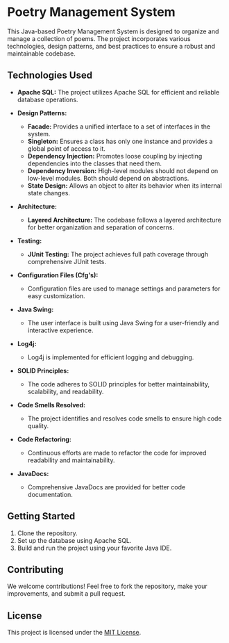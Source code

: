# Poetry Management System

This Java-based Poetry Management System is designed to organize and manage a collection of poems. The project incorporates various technologies, design patterns, and best practices to ensure a robust and maintainable codebase.

## Technologies Used

- **Apache SQL:** The project utilizes Apache SQL for efficient and reliable database operations.

- **Design Patterns:**
  - **Facade:** Provides a unified interface to a set of interfaces in the system.
  - **Singleton:** Ensures a class has only one instance and provides a global point of access to it.
  - **Dependency Injection:** Promotes loose coupling by injecting dependencies into the classes that need them.
  - **Dependency Inversion:** High-level modules should not depend on low-level modules. Both should depend on abstractions.
  - **State Design:** Allows an object to alter its behavior when its internal state changes.

- **Architecture:**
  - **Layered Architecture:** The codebase follows a layered architecture for better organization and separation of concerns.

- **Testing:**
  - **JUnit Testing:** The project achieves full path coverage through comprehensive JUnit tests.

- **Configuration Files (Cfg's):**
  - Configuration files are used to manage settings and parameters for easy customization.

- **Java Swing:**
  - The user interface is built using Java Swing for a user-friendly and interactive experience.

- **Log4j:**
  - Log4j is implemented for efficient logging and debugging.

- **SOLID Principles:**
  - The code adheres to SOLID principles for better maintainability, scalability, and readability.

- **Code Smells Resolved:**
  - The project identifies and resolves code smells to ensure high code quality.

- **Code Refactoring:**
  - Continuous efforts are made to refactor the code for improved readability and maintainability.

- **JavaDocs:**
  - Comprehensive JavaDocs are provided for better code documentation.

## Getting Started

1. Clone the repository.
2. Set up the database using Apache SQL.
3. Build and run the project using your favorite Java IDE.

## Contributing

We welcome contributions! Feel free to fork the repository, make your improvements, and submit a pull request.

## License

This project is licensed under the [MIT License](LICENSE).
